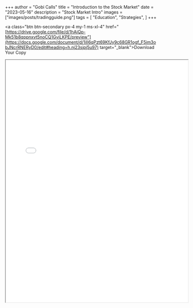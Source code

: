 +++
author = "Gobi Calls"
title = "Introduction to the Stock Market"
date = "2023-05-16"
description = "Stock Market Intro"
images = ["images/posts/tradingguide.png"]
tags = [
    "Education",
    "Strategies",
]
+++


<a class="btn btn-secondary px-4 my-1 ms-xl-4" href="[https://drive.google.com/file/d/1hAiQp-Mk51b8qppnxvt5noCQ1GvjLKPE/preview"](https://docs.google.com/document/d/1iIl6qPzt69KfJy9c68GR1ogf_F5im3obJNcrRNERyD0/edit#heading=h.nj23sjpj5u97) target="_blank">Download Your Copy</span></a>
<iframe src="[https://drive.google.com/file/d/1hAiQp-Mk51b8qppnxvt5noCQ1GvjLKPE/preview](https://docs.google.com/document/d/1iIl6qPzt69KfJy9c68GR1ogf_F5im3obJNcrRNERyD0/edit#heading=h.nj23sjpj5u97)" width="600px" height="800px" allow="autoplay"></iframe>
